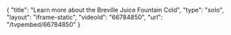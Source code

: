 {
    "title": "Learn more about the Breville Juice Fountain Cold",
    "type": "solo",
    "layout": "iframe-static",
    "videoId": "66784850",
    "url": "\/tvpembed\/66784850"
}